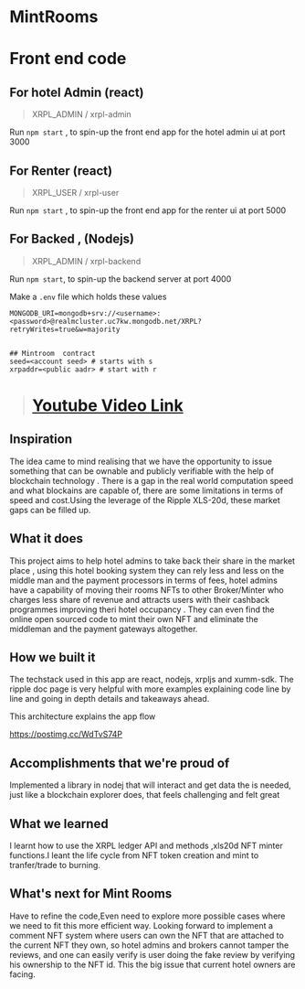 # MintRooms

# Front end code 

## For hotel Admin (react)
> XRPL_ADMIN / xrpl-admin

Run `npm start` , to spin-up the front end app for the hotel admin ui at port 3000

## For Renter (react)
> XRPL_USER / xrpl-user
 
Run `npm start` , to spin-up the front end app for the renter ui at port 5000

## For Backed , (Nodejs)

> XRPL_ADMIN / xrpl-backend

Run `npm start`, to spin-up the backend server at port 4000

Make a `.env` file which holds these values
```
MONGODB_URI=mongodb+srv://<username>:<password>@realmcluster.uc7kw.mongodb.net/XRPL?retryWrites=true&w=majority


## Mintroom  contract
seed=<account seed> # starts with s
xrpaddr=<public aadr> # start with r

```

>  # [Youtube Video Link](https://youtu.be/8Qm5_rw7cFE)
## Inspiration
The idea came to mind realising that we have the opportunity to issue  something that can be ownable  and publicly verifiable with the help of blockchain technology . There is a gap in the real world computation speed and what   blockains are capable  of, there are some limitations in terms of speed and cost.Using the leverage of the Ripple XLS-20d, these market gaps can be filled up.


## What it does

This project aims to help hotel admins to take back their share in the market place , using this hotel booking system they can rely less and less on the middle man and the payment processors in terms of  fees, hotel admins have a capability of moving their rooms NFTs to other Broker/Minter who charges less share of revenue and attracts users with their cashback programmes improving theri hotel occupancy . They can even find the online open sourced code to mint their own NFT and eliminate the middleman and the payment gateways altogether.  

## How we built it

The techstack used in this app are react, nodejs, xrpljs and xumm-sdk. The ripple doc page is very helpful with more examples explaining code line by line and going in depth details and takeaways ahead.

This architecture explains the app flow

https://postimg.cc/WdTvS74P

## Accomplishments that we're proud of

Implemented a library in nodej  that will interact and get data the is needed, just like a blockchain explorer does, that feels challenging and felt great

## What we learned

I learnt how to use the XRPL ledger API and methods ,xls20d NFT minter functions.I leant the life cycle from  NFT token creation and mint to tranfer/trade to burning.

## What's next for Mint Rooms

Have to refine the code,Even need to explore more possible cases where we need to fit this more efficient way. Looking forward to implement a comment NFT system where users can own the NFT that are attached to the current NFT they own, so hotel admins and brokers cannot tamper the reviews, and one can easily verify is user doing the fake review by verifying his ownership to the NFT id. This the big issue that current hotel owners are facing.

